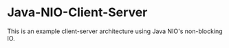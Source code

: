 # Java-NIO-Client-Server
This is an example client-server architecture using Java NIO's non-blocking IO.
